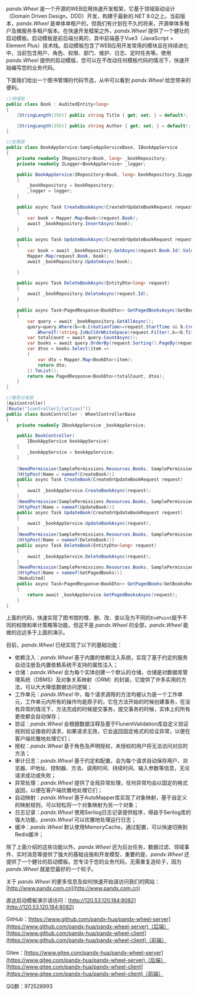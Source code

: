 *pandx.Wheel* 是一个开源的WEB应用快速开发框架，它基于领域驱动设计（Domain Driven Design，DDD）开发，构建于最新的.NET 8.0之上。当前版本，*pandx.Wheel* 是单体单租户的，但我们有计划在不久的将来，开源单体多租户及微服务多租户版本。在快速开发框架之外，*pandx.Wheel* 提供了一个健壮的启动模板。启动模板是前后端分离的，其中前端基于Vue3（JavaScript + Element Plus）技术栈。启动模板包含了WEB应用开发常用的模块且在持续进化中，当前包含用户、角色、权限、部门、维护、日志、定时任务等。使用 *pandx.Wheel* 提供的启动模版，您可以在不改动任何模板代码的情况下，快速开始编写您的业务代码。

下面我们给出一个图书管理的代码节选，从中可以看到 *pandx.Wheel* 给您带来的便利。

```csharp
//领域层
public class Book : AuditedEntity<long>
{
    [StringLength(256)] public string Title { get; set; } = default!;

    [StringLength(256)] public string Author { get; set; } = default!;
}
```

```csharp
//应用层
public class BookAppService:SampleAppServiceBase, IBookAppService
{
    private readonly IRepository<Book, long> _bookRepository;
    private readonly ILogger<BookAppService> _logger;

    public BookAppService(IRepository<Book, long> bookRepository,ILogger<BookAppService> logger)
    {
        _bookRepository = bookRepository;
        _logger = logger;
    }

    public async Task CreateBookAsync(CreateOrUpdateBookRequest request)
    {
        var book = Mapper.Map<Book>(request.Book);
        await _bookRepository.InsertAsync(book);
    }

    public async Task UpdateBookAsync(CreateOrUpdateBookRequest request)
    {
        var book = await _bookRepository.GetAsync(request.Book.Id!.Value);
        Mapper.Map(request.Book, book);
        await _bookRepository.UpdateAsync(book);

    }

    public async Task DeleteBookAsync(EntityDto<long> request)
    {
        await _bookRepository.DeleteAsync(request.Id);
    }
    
    public async Task<PagedResponse<BookDto>> GetPagedBooksAsync(GetBooksRequest request)
    {
        var query = await _bookRepository.GetAllAsync();
        query=query.Where(b=>b.CreationTime>=request.StartTime && b.CreationTime<=request.EndTime)
           .WhereIf(!string.IsNullOrWhiteSpace(request.Filter),b=>b.Title.Contains(request.Filter!)||b.Author.Contains(request.Filter!));
        var totalCount = await query.CountAsync();
        var books = await query.OrderBy(request.Sorting!).PageBy(request).ToListAsync();
        var dtos = books.Select(item =>
        {
            var dto = Mapper.Map<BookDto>(item);
            return dto;
        }).ToList();
        return new PagedResponse<BookDto>(totalCount, dtos);
    }
}
```

```csharp
//服务分发层
[ApiController]
[Route("[controller]/[action]")]
public class BookController : WheelControllerBase
{
    private readonly IBookAppService _bookAppService;

    public BookController(
        IBookAppService bookAppService)
    {
        _bookAppService = bookAppService;
    }
    
    [NeedPermission(SamplePermissions.Resources.Books, SamplePermissions.Actions.Create)]
    [HttpPost(Name = nameof(CreateBook))]
    public async Task CreateBook(CreateOrUpdateBookRequest request)
    {
        await _bookAppService.CreateBookAsync(request);
    }
    [NeedPermission(SamplePermissions.Resources.Books, SamplePermissions.Actions.Update)]
    [HttpPost(Name = nameof(UpdateBook))]
    public async Task UpdateBook(CreateOrUpdateBookRequest request)
    {
        await _bookAppService.UpdateBookAsync(request);
    }
    [NeedPermission(SamplePermissions.Resources.Books, SamplePermissions.Actions.Delete)]
    [HttpPost(Name = nameof(DeleteBook))]
    public async Task DeleteBook(EntityDto<long> request)
    {
        await _bookAppService.DeleteBookAsync(request);
    }
    [NeedPermission(SamplePermissions.Resources.Books, SamplePermissions.Actions.Browse)]
    [HttpPost(Name = nameof(GetPagedBooks))]
    [NoAudited]
    public async Task<PagedResponse<BookDto>> GetPagedBooks(GetBooksRequest request)
    {
        return await _bookAppService.GetPagedBooksAsync(request);
    }
}
```

上面的代码，快速实现了图书馆的增、删、改、查以及为不同的`EndPoint`赋予不同的权限和审计策略等功能，但这不是 *pandx.Wheel* 的全部，*pandx.Wheel* 能做的远远多于上面的演示。

目前，*pandx.Wheel* 已经实现了以下的基础功能：

* 依赖注入：*pandx.Wheel* 基于内置的依赖注入系统，实现了基于约定的服务自动注册及内置依赖系统不支持的属性注入；
* 仓储：*pandx.Wheel* 会为每个实体创建一个默认的仓储，仓储是对数据库管理系统（DBMS）及对象关系映射（ORM）的封装，它提供了许多实用的方法，可以大大降低数据访问逻辑；
* 工作单元：*pandx.Wheel* 中，每个请求调用的方法均被认为是一个工作单元，工作单元内所有的操作均是原子的，它在方法开始的时候创建事务，在没有异常的情况下，方法完成的时候提交事务，提交事务的时候，实体上的所有更改都会自动保存；
* 验证：*pandx.Wheel* 会根据数据注释及基于FlunentValidation库自定义验证规则验证接收的请求，如果请求无效，它会返回固定格式的验证异常，以便在客户端优雅地处理它们；
* 授权：*pandx.Wheel* 基于角色及声明授权，未授权的用户将无法访问对应的方法；
* 审计日志：*pandx.Wheel* 基于约定和配置，会为每个请求自动保存用户、浏览器、IP地址、控制器、方法、调用时间、持续时间、输入参数等信息，无论请求成功或失败；
* 异常处理：*pandx.Wheel* 提供了全局异常处理，任何异常均会以固定的格式返回，以便在客户端优雅地处理它们；
* 自动映射：*pandx.Wheel* 基于AutoMapper库实现了对象映射，基于自定义的映射规则，可以轻松将一个对象映射为另一个对象；
* 日志记录：*pandx.Wheel* 使用Serilog日志记录提供程序，得益于Serilog库的强大功能，*pandx.Wheel* 可以优雅地处理运行日志；
* 缓冲：*pandx.Wheel* 默认使用MemoryCache，通过配置，可以快速切换到Redis缓冲；

除了上面介绍的这些功能以外，*pandx.Wheel* 还为后台任务，数据过滤、领域事件、实时消息等提供了强大的基础设施和开发模型，重要的是，*pandx.Wheel* 还提供了一个健壮的启动模板。您专注于您的业务代码，无需重复造轮子，因为 *pandx.Wheel* 就是您最好的一个轮子。

关于 *pandx.Wheel* 的更多信息及如何快速开始请访问我们的网站：[http://www.pandx.com.cn](http://www.pandx.com.cn)

直达启动模板演示请访问：[http://120.53.120.184:8082](http://120.53.120.184:8082)

GitHub：[https://www.github.com/pandx-hua/pandx-wheel-server](https://www.github.com/pandx-hua/pandx-wheel-server)（后端） [https://www.github.com/pandx-hua/pandx-wheel-client](https://www.github.com/pandx-hua/pandx-wheel-client)（前端）

Gitee：[https://www.gitee.com/pandx-hua/pandx-wheel-server](https://www.gitee.com/pandx-hua/pandx-wheel-server)（后端）[https://www.gitee.com/pandx-hua/pandx-wheel-client](https://www.gitee.com/pandx-hua/pandx-wheel-client)（前端）

QQ群：972528993
